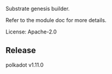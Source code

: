 Substrate genesis builder.

Refer to the module doc for more details.

License: Apache-2.0


## Release

polkadot v1.11.0
